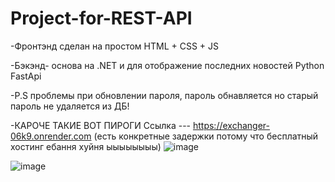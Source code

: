 # Project-for-REST-API
-Фронтэнд сделан на простом HTML + CSS + JS

-Бэкэнд- основа на .NET и для отображение последних новостей Python FastApi

-P.S проблемы при обновлении пароля, пароль обнавляется но старый пароль не удаляется из ДБ!

-КАРОЧЕ ТАКИЕ ВОТ ПИРОГИ
Ссылка --- https://exchanger-06k9.onrender.com (есть конкретные задержки потому что бесплатный хостинг ебання хуйня ыыыыыыыы)
![image](https://github.com/user-attachments/assets/aa7929ae-abfd-4817-9249-712a110b0b7b)

![image](https://github.com/user-attachments/assets/9955165c-5901-405a-b4de-49c20fb40ffc)
